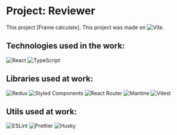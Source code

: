 # Project: Reviewer
This project  [Frame calculate].
This project was made on 	![Vite](https://img.shields.io/badge/vite-%23646CFF.svg?style=for-the-badge&logo=vite&logoColor=white).

## Technologies used in the work:
![React](https://img.shields.io/badge/react-%2320232a.svg?style=for-the-badge&logo=react&logoColor=%2361DAFB)
![TypeScript](https://img.shields.io/badge/typescript-%23007ACC.svg?style=for-the-badge&logo=typescript&logoColor=white)

## Libraries used at work:
![Redux](https://img.shields.io/badge/redux-%23593d88.svg?style=for-the-badge&logo=redux&logoColor=white)
![Styled Components](https://img.shields.io/badge/styled--components-DB7093?style=for-the-badge&logo=styled-components&logoColor=white)
![React Router](https://img.shields.io/badge/React_Router-CA4245?style=for-the-badge&logo=react-router&logoColor=white)
<img src="https://img.shields.io/static/v1?label=Mantine&message='&color=red" alt="Mantine"  style="max-width:100%;">
<img src="https://img.shields.io/static/v1?label=Vitest&message='&color=red" alt="Vitest"  style="max-width:100%;">



## Utils used at work:
![ESLint](https://img.shields.io/badge/ESLint-4B3263?style=for-the-badge&logo=eslint&logoColor=white)
<img src="https://img.shields.io/badge/Prettier-20232A?style=for-the-badge&logo=Prettier&logoColor=F7B93E" alt="Prettier"  style="max-width:100%;">
<img src="https://img.shields.io/static/v1?label=Husky&message='&color=red" alt="Husky"  style="max-width:100%;">

